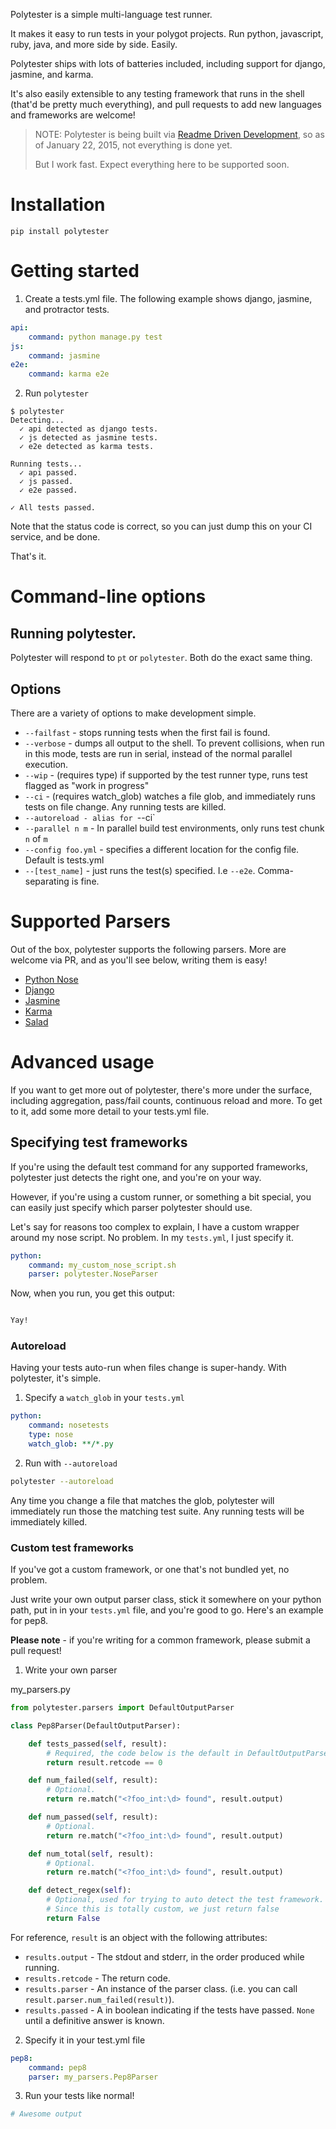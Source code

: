 Polytester is a simple multi-language test runner.

It makes it easy to run tests in your polygot projects.  Run python, javascript, ruby, java, and more side by side. Easily.

Polytester ships with lots of batteries included, including support for django, jasmine, and karma.

It's also easily extensible to any testing framework that runs in the shell (that'd be pretty much everything), and pull requests to add new languages and frameworks are welcome!



> NOTE:  Polytester is being built via [Readme Driven Development](http://tom.preston-werner.com/2010/08/23/readme-driven-development.html), so as of January 22, 2015, not everything is done yet.
> 
> But I work fast.  Expect everything here to be supported soon.


# Installation

```
pip install polytester
```

# Getting started

1. Create a tests.yml file. The following example shows django, jasmine, and protractor tests.

```yml
api:
    command: python manage.py test
js:
    command: jasmine
e2e:
    command: karma e2e
```
2. Run `polytester`

```
$ polytester
Detecting...
  ✓ api detected as django tests.
  ✓ js detected as jasmine tests.
  ✓ e2e detected as karma tests.

Running tests...
  ✓ api passed.
  ✓ js passed.
  ✓ e2e passed.

✓ All tests passed.
```

Note that the status code is correct, so you can just dump this on your CI service, and be done.

That's it.

# Command-line options

## Running polytester.

Polytester will respond to `pt` or `polytester`.  Both do the exact same thing.

## Options

There are a variety of options to make development simple.

- `--failfast` - stops running tests when the first fail is found.
- `--verbose` - dumps all output to the shell.  To prevent collisions, when run in this mode, tests are run in serial, instead of the normal parallel execution.
- `--wip` - (requires type) if supported by the test runner type, runs test flagged as "work in progress"
- `--ci` - (requires watch_glob) watches a file glob, and immediately runs tests on file change. Any running tests are killed.
- `--autoreload - alias for `--ci`
- `--parallel n m` - In parallel build test environments, only runs test chunk `n` of `m`
- `--config foo.yml` - specifies a different location for the config file.  Default is tests.yml
- `--[test_name]` - just runs the test(s) specified. I.e `--e2e`.  Comma-separating is fine.

# Supported Parsers

Out of the box, polytester supports the following parsers.  More are welcome via PR, and as you'll see below, writing them is easy!

- [Python Nose](https://nose.readthedocs.org/en/latest/)
- [Django](https://www.djangoproject.com/)
- [Jasmine](http://jasmine.github.io/)
- [Karma](http://karma-runner.github.io/)
- [Salad](https://github.com/salad/salad)

# Advanced usage

If you want to get more out of polytester, there's more under the surface, including aggregation, pass/fail counts, continuous reload and more.  To get to it, add some more detail to your tests.yml file.


## Specifying test frameworks

If you're using the default test command for any supported frameworks, polytester just detects the right one, and you're on your way.

However, if you're using a custom runner, or something a bit special, you can easily just specify which parser polytester should use.

Let's say for reasons too complex to explain, I have a custom wrapper around my nose script. No problem.  In my `tests.yml`, I just specify it.


```yml
python: 
    command: my_custom_nose_script.sh
    parser: polytester.NoseParser
```

Now, when you run, you get this output:

```bash

Yay!
```

### Autoreload

Having your tests auto-run when files change is super-handy.  With polytester, it's simple.

1. Specify a `watch_glob` in your `tests.yml`

```yml
python: 
    command: nosetests
    type: nose
    watch_glob: **/*.py
```

2. Run with `--autoreload`

```bash
polytester --autoreload
```

Any time you change a file that matches the glob, polytester will immediately run those the matching test suite.  Any running tests will be immediately killed.


### Custom test frameworks

If you've got a custom framework, or one that's not bundled yet, no problem. 

Just write your own output parser class, stick it somewhere on your python path, put in in your `tests.yml` file, and you're good to go.  Here's an example for pep8.

**Please note** - if you're writing for a common framework, please submit a pull request!


1. Write your own parser


my_parsers.py
```python
from polytester.parsers import DefaultOutputParser

class Pep8Parser(DefaultOutputParser):

    def tests_passed(self, result):
        # Required, the code below is the default in DefaultOutputParser
        return result.retcode == 0

    def num_failed(self, result):
        # Optional.
        return re.match("<?foo_int:\d> found", result.output)

    def num_passed(self, result):
        # Optional.
        return re.match("<?foo_int:\d> found", result.output)

    def num_total(self, result):
        # Optional.
        return re.match("<?foo_int:\d> found", result.output)

    def detect_regex(self):
        # Optional, used for trying to auto detect the test framework.
        # Since this is totally custom, we just return false
        return False
```

For reference, `result` is an object with the following attributes:

- `results.output` - The stdout and stderr, in the order produced while running.
- `results.retcode` - The return code.
- `results.parser` - An instance of the parser class. (i.e. you can call `result.parser.num_failed(result)`).
- `results.passed` - A in boolean indicating if the tests have passed. `None` until a definitive answer is known.


2. Specify it in your test.yml file
```yml
pep8: 
    command: pep8
    parser: my_parsers.Pep8Parser
```

3. Run your tests like normal!

```bash
# Awesome output
```
